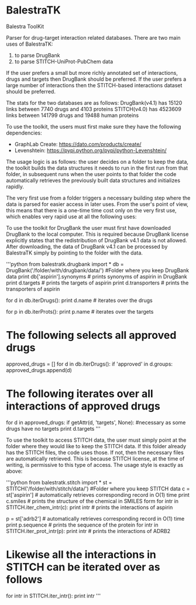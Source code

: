 BalestraTK
==========

Balestra ToolKit

Parser for drug-target interaction related databases.
There are two main uses of BalestraTK: 
1) to parse DrugBank
2) to parse STITCH-UniProt-PubChem data

If the user prefers a small but more richly annotated set of interactions,
drugs and targets then DrugBank should be preferred. If the user prefers a
large number of interactions then the STITCH-based interactions dataset should
be preferred. 

The stats for the two databases are as follows:
DrugBank(v4.1) has 15120 links between 7740 drugs and 4103 proteins
STITCH(v4.0) has 4523609 links between 141799 drugs and 19488 human proteins

To use the toolkit, the users must first make sure they have the following
dependencies: 
- GraphLab Create: https://dato.com/products/create/
- Levenshtein: https://pypi.python.org/pypi/python-Levenshtein/

The usage logic is as follows: the user decides on a folder to keep the data,
the toolkit builds the data structures it needs to run in the first run from
that folder, in subsequent runs when the user points to that folder the code
automatically retrieves the previously built data structures and initializes
rapidly. 

The very first use from a folder triggers a necessary building step where
the data is parsed for easier access in later uses. From the user's point of
view, this means that there is a one-time time cost only on the very first use,
which enables very rapid use at all the following uses:

To use the toolkit for DrugBank the user must first have downloaded DrugBank to
the local computer. This is required because DrugBank license explicitly states
that the redistribution of DrugBank v4.1 data is not allowed. After
downloading, the data of DrugBank v4.1 can be processed by BalestraTK simply by
pointing to the folder with the data. 

'''python
from balestratk.drugbank import *
db = DrugBank('/folder/with/drugbank/data/') #Folder where you keep DrugBank data
print db['aspirin'].synonyms # prints synonyms of aspirin in DrugBank
print d.targets # prints the targets of aspirin
print d.transporters # prints the transporters of aspirin

for d in db.iterDrugs(): 
    print d.name # iterates over the drugs

for p in db.iterProts():
    print p.name # iterates over the targets

# The following selects all approved drugs
approved_drugs = []
for d in db.iterDrugs():
    if 'approved' in d.groups:
        approved_drugs.append(d)

# The following iterates over all interactions of approved drugs
for d in approved_drugs:
    if getAttr(d, 'targets', None): #necessary as some drugs have no targets
        print d.targets 
'''

To use the toolkit to access STITCH data, the user must simply point at the
folder where they would like to keep the STITCH data. If this folder already
has the STITCH files, the code uses those. If not, then the necessary files are
automatically retrieved. This is because STITCH license, at the time of
writing, is permissive to this type of access. The usage style is exactly as above:

'''python
from balestratk.stitch import *
st = STITCH('/folder/with/stitch/data/') #Folder where you keep STITCH data
c = st['aspirin'] # automatically retrieves corresponding record in O(1) time
print c.smiles # prints the structure of the chemical in SMILES form
for intr in STITCH.iter_chem_intr(c):
    print intr # prints the interactions of aspirin

p = st['adrb2'] # automatically retrieves corresponding record in O(1) time
print p.sequence # prints the sequence of the protein
for intr in STITCH.iter_prot_intr(p):
    print intr # prints the interactions of ADRB2

# Likewise all the interactions in STITCH can be iterated over as follows
for intr in STITCH.iter_intr():
    print intr
'''
